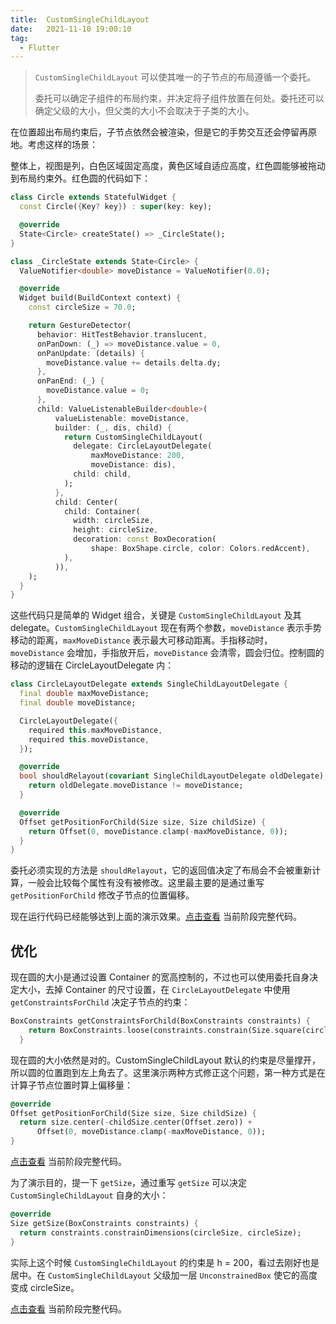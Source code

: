 ```yaml
---
title:  CustomSingleChildLayout
date:   2021-11-10 19:00:10
tag: 
  - Flutter
---
```


> `CustomSingleChildLayout` 可以使其唯一的子节点的布局遵循一个委托。
>
> 委托可以确定子组件的布局约束，并决定将子组件放置在何处。委托还可以确定父级的大小，但父类的大小不会取决于子类的大小。

在位置超出布局约束后，子节点依然会被渲染，但是它的手势交互还会停留再原地。考虑这样的场景：



整体上，视图是列，白色区域固定高度，黄色区域自适应高度，红色圆能够被拖动到布局约束外。红色圆的代码如下：


```dart
class Circle extends StatefulWidget {
  const Circle({Key? key}) : super(key: key);

  @override
  State<Circle> createState() => _CircleState();
}

class _CircleState extends State<Circle> {
  ValueNotifier<double> moveDistance = ValueNotifier(0.0);

  @override
  Widget build(BuildContext context) {
    const circleSize = 70.0;

    return GestureDetector(
      behavior: HitTestBehavior.translucent,
      onPanDown: (_) => moveDistance.value = 0,
      onPanUpdate: (details) {
        moveDistance.value += details.delta.dy;
      },
      onPanEnd: (_) {
        moveDistance.value = 0;
      },
      child: ValueListenableBuilder<double>(
          valueListenable: moveDistance,
          builder: (_, dis, child) {
            return CustomSingleChildLayout(
              delegate: CircleLayoutDelegate(
                  maxMoveDistance: 200,
                  moveDistance: dis),
              child: child,
            );
          },
          child: Center(
            child: Container(
              width: circleSize,
              height: circleSize,
              decoration: const BoxDecoration(
                  shape: BoxShape.circle, color: Colors.redAccent),
            ),
          )),
    );
  }
}
```

这些代码只是简单的 Widget 组合，关键是 `CustomSingleChildLayout` 及其 delegate。`CustomSingleChildLayout` 现在有两个参数，`moveDistance` 表示手势移动的距离，`maxMoveDistance` 表示最大可移动距离。手指移动时，`moveDistance` 会增加，手指放开后，`moveDistance` 会清零，圆会归位。控制圆的移动的逻辑在 CircleLayoutDelegate 内：

```dart
class CircleLayoutDelegate extends SingleChildLayoutDelegate {
  final double maxMoveDistance;
  final double moveDistance;

  CircleLayoutDelegate({
    required this.maxMoveDistance,
    required this.moveDistance,
  });

  @override
  bool shouldRelayout(covariant SingleChildLayoutDelegate oldDelegate) {
    return oldDelegate.moveDistance != moveDistance;
  }

  @override
  Offset getPositionForChild(Size size, Size childSize) {
    return Offset(0, moveDistance.clamp(-maxMoveDistance, 0));
  }
}
```

委托必须实现的方法是 `shouldRelayout`，它的返回值决定了布局会不会被重新计算，一般会比较每个属性有没有被修改。这里最主要的是通过重写 `getPositionForChild` 修改子节点的位置偏移。

现在运行代码已经能够达到上面的演示效果。[点击查看](https://dartpad.dev/?id=ddf18cb4c46beaa07e3a8abc0998dd0a&null_safety=true) 当前阶段完整代码。 

## 优化

现在圆的大小是通过设置 Container 的宽高控制的，不过也可以使用委托自身决定大小，去掉 Container 的尺寸设置，在 `CircleLayoutDelegate` 中使用 `getConstraintsForChild` 决定子节点的约束：

```dart
BoxConstraints getConstraintsForChild(BoxConstraints constraints) {
    return BoxConstraints.loose(constraints.constrain(Size.square(circleSize)));
  }
```

现在圆的大小依然是对的。CustomSingleChildLayout 默认的约束是尽量撑开，所以圆的位置跑到左上角去了。这里演示两种方式修正这个问题，第一种方式是在计算子节点位置时算上偏移量：

```dart
@override
Offset getPositionForChild(Size size, Size childSize) {
  return size.center(-childSize.center(Offset.zero)) +
      Offset(0, moveDistance.clamp(-maxMoveDistance, 0));
}
```

[点击查看](https://dartpad.dev/?id=9239524e218ede1100f436e8de59e957&null_safety=true) 当前阶段完整代码。 

为了演示目的，提一下 `getSize`，通过重写 `getSize` 可以决定 `CustomSingleChildLayout` 自身的大小：

```dart
@override
Size getSize(BoxConstraints constraints) {
  return constraints.constrainDimensions(circleSize, circleSize);
}
```

实际上这个时候 `CustomSingleChildLayout` 的约束是 h = 200，看过去刚好也是居中。在 `CustomSingleChildLayout` 父级加一层 `UnconstrainedBox` 使它的高度变成 circleSize。

[点击查看](https://dartpad.dev/?id=587e0dd291a89492c6c9b2745778fb67&null_safety=true) 当前阶段完整代码。 

